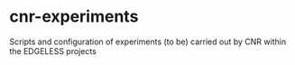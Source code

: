 # cnr-experiments
Scripts and configuration of experiments (to be) carried out by CNR within the EDGELESS projects
